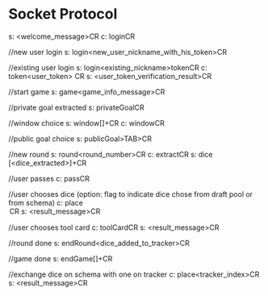# Socket Protocol

s: <welcome_message>CR
c: login<TAB><nickname>CR

//new user login
s: login<TAB><new_user_nickname_with_his_token>CR

//existing user login
s: login<TAB><existing_nickname><TAB>tokenCR
c: token<TAB><user_token> CR
s: <user_token_verification_result>CR

//start game
s: game<TAB><game_info_message>CR

//private goal extracted
s: privateGoal<TAB><privateGoalID>CR

//window choice
s: window<TAB>[<windowID>]+CR
c: window<TAB><windowID>CR

//public goal choice
s: publicGoal<TAB><privateGoalID>>TAB><privateGoalID><TAB><privateGoalID>CR

//new round
s: round<TAB><round_number><TAB><nickname>CR
c: extractCR
s: dice [<dice_extracted>]+CR

//user passes
c: passCR

//user chooses dice (option: flag to indicate dice chose from draft pool or from schema)
c: place<TAB><dice><TAB><row><TAB><column><TAB><option>CR
s: <result_message>CR 

//user chooses tool card
c: toolCard<TAB><toolCardID>CR
s: <result_message>CR 

//round done
s: endRound<TAB><dice_added_to_tracker>CR 

//game done
s: endGame<TAB>[<nickname><TAB><score>]+CR

//exchange dice on schema with one on tracker
c: place<TAB><dice><TAB><row><TAB><column><TAB><tracker_index>CR
s: <result_message>CR 
